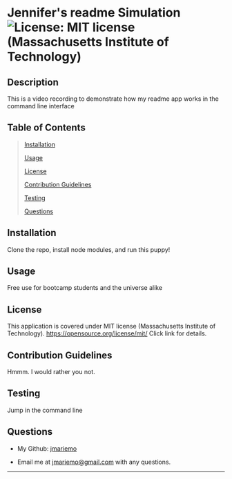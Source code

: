 
  # Jennifer's readme Simulation ![License: MIT license (Massachusetts Institute of Technology)](https://img.shields.io/badge/license-MIT-green.svg)
  
  ## Description

  This is a video recording to demonstrate how my readme app works in the command line interface
  
  ## Table of Contents

  > [Installation](#installation)
  >
  > [Usage](#usage)
  >
  > [License](#license)
  >
  > [Contribution Guidelines](#contribution)
  >
  > [Testing](#testing)
  >
  > [Questions](#questions)

  ## Installation

  Clone the repo, install node modules, and run this puppy!

  ## Usage

  Free use for bootcamp students and the universe alike

  ## License 

 This application is covered under MIT license (Massachusetts Institute of Technology).
https://opensource.org/license/mit/
Click link for details.

  ## Contribution Guidelines

  Hmmm. I would rather you not.
  
  ## Testing

  Jump in the command line

  
  ## Questions

  * My Github: [jmariemo](https://github.com/jmariemo)

  * Email me at jmariemo@gmail.com with any questions.
  - - -